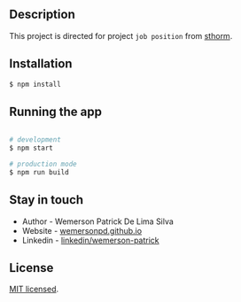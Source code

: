 ## Description

This project is directed for project `job position` from [sthorm](sthorm.io).

## Installation

```bash
$ npm install
```
## Running the app

```bash

# development
$ npm start

# production mode
$ npm run build
```

## Stay in touch

- Author - Wemerson Patrick De Lima Silva
- Website - [wemersonpd.github.io](https://wemersonpd.github.io)
- Linkedin - [linkedin/wemerson-patrick](http://www.linkedin.com/in/wemerson-patrick)

## License

[MIT licensed](LICENSE).
